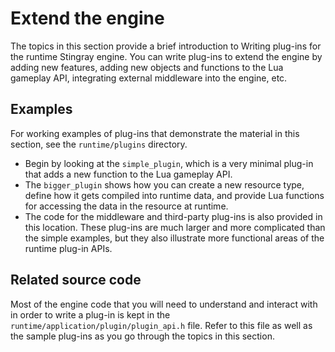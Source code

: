 # Extend the engine

The topics in this section provide a brief introduction to Writing plug-ins for the runtime Stingray engine. You can write plug-ins to extend the engine by adding new features, adding new objects and functions to the Lua gameplay API, integrating external middleware into the engine, etc.

## Examples

For working examples of plug-ins that demonstrate the material in this section, see the `runtime/plugins` directory.

-	Begin by looking at the `simple_plugin`, which is a very minimal plug-in that adds a new function to the Lua gameplay API.
-	The `bigger_plugin` shows how you can create a new resource type, define how it gets compiled into runtime data, and provide Lua functions for accessing the data in the resource at runtime.
-	The code for the middleware and third-party plug-ins is also provided in this location. These plug-ins are much larger and more complicated than the simple examples, but they also illustrate more functional areas of the runtime plug-in APIs.

## Related source code

Most of the engine code that you will need to understand and interact with in order to write a plug-in is kept in the `runtime/application/plugin/plugin_api.h` file. Refer to this file as well as the sample plug-ins as you go through the topics in this section.
